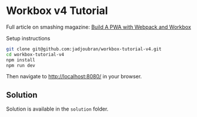 # Workbox v4 Tutorial

Full article on smashing magazine: [Build A PWA with Webpack and Workbox](https://www.smashingmagazine.com/2019/06/pwa-webpack-workbox/)

Setup instructions

```bash
git clone git@github.com:jadjoubran/workbox-tutorial-v4.git
cd workbox-tutorial-v4
npm install
npm run dev
```

Then navigate to [http://localhost:8080/](http://localhost:8080/) in your browser.

## Solution

Solution is available in the `solution` folder.
